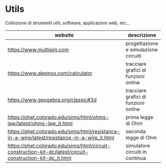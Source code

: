 # Utils

Collezione di strumenti utili, software, applicazioni web, etc...  

|website|descrizione|
|--|--|
|https://www.multisim.com|progettazione e simulazione circuiti|
|https://www.desmos.com/calculator|tracciare grafici di funzioni online|
|https://www.geogebra.org/classic#3d|tracciare grafici di funzioni online|
|https://phet.colorado.edu/sims/html/ohms-law/latest/ohms-law_it.html|prima legge di Ohm|
|https://phet.colorado.edu/sims/html/resistance-in-a-wire/latest/resistance-in-a-wire_it.html|seconda legge di Ohm|
|https://phet.colorado.edu/sims/html/circuit-construction-kit-dc/latest/circuit-construction-kit-dc_it.html|simulatore circuiti in continua|
